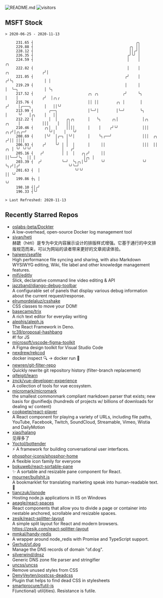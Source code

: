 ![README.md](https://github.com/Gerhut/Gerhut/workflows/README.md/badge.svg)
![visitors](https://visitors.vercel.app/Gerhut/Gerhut?token=8cf69d1f6813d272ef062726b6070c9be4ff72038cfe5a7ded7384a8da65d866)

## MSFT Stock

```
> 2020-06-25 - 2020-11-13

     231.65 ┤                                               ╭╮                                                   
     229.88 ┤                                            ╭╮ ││                                                   
     228.12 ┤                                            ││╭╯│                                                   
     226.35 ┤                                           ╭╯╰╯ │                                                   
     224.59 ┤                                           │    │                                            ╭╮     
     222.82 ┤                                           │    │                          ╭╮               ╭╯│     
     221.05 ┤                                          ╭╯    │                         ╭╯╰╮              │ │     
     219.29 ┤                                          │     │                         │  ╰─╮            │ ╰╮    
     217.52 ┤                         ╭╮ ╭╮           ╭╯     ╰╮                        │    │           ╭╯  │╭╮╭ 
     215.76 ┤                         ││ ││        ╭╮ │       │                       ╭╯    │╭───╮      │   ││╰╯ 
     213.99 ┤       ╭──╮              │╰─╯│        │╰─╯       ╰╮                      │     ╰╯   │╭╮    │   ││   
     212.22 ┤       │  │    ╭╮╭╮      │   ╰╮     ╭╮│           │╭╮              ╭╮    │          │││    │   ││   
     210.46 ┤     ╭╮│  │    ││││      │    │    ╭╯╰╯           │││           ╭╮╭╯│╭╮╭─╯          ╰╯│    │   ╰╯   
     208.69 ┤     │╰╯  │╭─╮ │╰╯│      │    ╰╮╭──╯              │││  ╭╮      ╭╯││ ││││              │    │        
     206.93 ┤    ╭╯    ╰╯ │ │  │      │     ││                 │││  ││   ╭╮ │ ╰╯ ╰╯╰╯              │   ╭╯        
     205.16 ┤   ╭╯        │ │  │   ╭╮╭╯     ││                 ││╰──╯╰╮  ││ │                      │╭╮ │         
     203.39 ┤  ╭╯         ╰─╯  ╰╮╭╮│╰╯      ╰╯                 ╰╯     ╰╮╭╯│╭╯                      ╰╯╰─╯         
     201.63 ┤  │                ╰╯╰╯                                   ││ ╰╯                                     
     199.86 ┼╮ │                                                       ╰╯                                        
     198.10 ┤│╭╯                                                                                                 
     196.33 ┤╰╯                                                                                                  

> Last Refreshed: 2020-11-13
```

## Recently Starred Repos

- [oslabs-beta/Dockter](https://github.com/oslabs-beta/Dockter)  
  A low-overhead, open-source Docker log management tool
- [sivan/heti](https://github.com/sivan/heti)  
  赫蹏（hètí）是专为中文内容展示设计的排版样式增强。它基于通行的中文排版规范而来，可以为网站的读者带来更好的文章阅读体验。
- [haiwen/seafile](https://github.com/haiwen/seafile)  
  High performance file syncing and sharing, with also Markdown WYSIWYG editing, Wiki, file label and other knowledge management features.
- [mifi/editly](https://github.com/mifi/editly)  
  Slick, declarative command line video editing & API
- [jazzband/django-debug-toolbar](https://github.com/jazzband/django-debug-toolbar)  
  A configurable set of panels that display various debug information about the current request/response.
- [elrumordelaluz/csshake](https://github.com/elrumordelaluz/csshake)  
  CSS classes to move your DOM!
- [basecamp/trix](https://github.com/basecamp/trix)  
  A rich text editor for everyday writing
- [alephjs/aleph.js](https://github.com/alephjs/aleph.js)  
  The React Framework in Deno.
- [tc39/proposal-hashbang](https://github.com/tc39/proposal-hashbang)  
  #! for JS
- [microsoft/vscode-figma-toolkit](https://github.com/microsoft/vscode-figma-toolkit)  
   A Figma design toolkit for Visual Studio Code
- [nexdrew/rekcod](https://github.com/nexdrew/rekcod)  
  docker inspect :mag: → docker run :runner:
- [newren/git-filter-repo](https://github.com/newren/git-filter-repo)  
  Quickly rewrite git repository history (filter-branch replacement)
- [qifeigit/learn](https://github.com/qifeigit/learn)  
- [znck/vue-developer-experience](https://github.com/znck/vue-developer-experience)  
  A collection of tools for vue ecosystem.
- [micromark/micromark](https://github.com/micromark/micromark)  
  the smallest commonmark compliant markdown parser that exists; new basis for @unifiedjs (hundreds of projects w/ billions of downloads for dealing w/ content)
- [cookpete/react-player](https://github.com/cookpete/react-player)  
  A React component for playing a variety of URLs, including file paths, YouTube, Facebook, Twitch, SoundCloud, Streamable, Vimeo, Wistia and DailyMotion
- [xiaq/halang](https://github.com/xiaq/halang)  
  见得多了
- [Yoctol/bottender](https://github.com/Yoctol/bottender)  
  ⚡️ A framework for building conversational user interfaces.
- [phosphor-icons/phosphor-home](https://github.com/phosphor-icons/phosphor-home)  
  A flexible icon family for everyone
- [bokuweb/react-sortable-pane](https://github.com/bokuweb/react-sortable-pane)  
  :sparkles: A sortable and resizable pane component for React.
- [mourner/bullshit.js](https://github.com/mourner/bullshit.js)  
  A bookmarklet for translating marketing speak into human-readable text. :poop:
- [tjanczuk/iisnode](https://github.com/tjanczuk/iisnode)  
  Hosting node.js applications in IIS on Windows
- [aeagle/react-spaces](https://github.com/aeagle/react-spaces)  
  React components that allow you to divide a page or container into nestable anchored, scrollable and resizable spaces.
- [zesik/react-splitter-layout](https://github.com/zesik/react-splitter-layout)  
  A simple split layout for React and modern browsers. https://zesik.com/react-splitter-layout
- [mmkal/handy-redis](https://github.com/mmkal/handy-redis)  
  A wrapper around node_redis with Promise and TypeScript support.
- [Gerhut/of.dog](https://github.com/Gerhut/of.dog)  
  Manage the DNS records of domain "of.dog".
- [silverwind/dnsz](https://github.com/silverwind/dnsz)  
  Generic DNS zone file parser and stringifier
- [uncss/uncss](https://github.com/uncss/uncss)  
  Remove unused styles from CSS
- [DenyVeyten/postcss-deadcss](https://github.com/DenyVeyten/postcss-deadcss)  
  Plugin that helps to find dead CSS in stylesheets
- [smartprocure/futil-js](https://github.com/smartprocure/futil-js)  
  F(unctional) util(ities). Resistance is futile.
